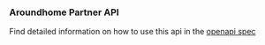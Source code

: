 ### Aroundhome Partner API

Find detailed information on how to use this api in the [openapi spec](https://github.com/ramonamaltan/aroundhome/blob/main/openapi.yaml)
